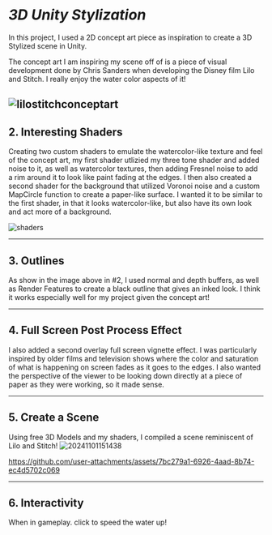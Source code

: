 #  *3D Unity Stylization*

In this project, I used a 2D concept art piece as inspiration to create a 3D Stylized scene in Unity. 


The concept art I am inspiring my scene off of is a piece of visual development done by Chris Sanders when developing the Disney film Lilo and Stitch. I really enjoy the water color aspects of it!

![lilostitchconceptart](https://github.com/user-attachments/assets/f146f97e-b5a8-4012-bd1f-59d7832346c3)
---
## 2. Interesting Shaders

Creating two custom shaders to emulate the watercolor-like texture and feel of the concept art, my first shader utlizied my three tone shader and added noise to it, as well as watercolor textures, then adding Fresnel noise to add a rim around it to look like paint fading at the edges. I then also created a second shader for the background that utilized Voronoi noise and a custom MapCircle function to create a paper-like surface. I wanted it to be similar to the first shader, in that it looks watercolor-like, but also have its own look and act more of a background.

   ![shaders](https://github.com/user-attachments/assets/77e38ba6-8dbe-4c00-b830-452446e17ac9)

---
## 3. Outlines
As show in the image above in #2, I used normal and depth buffers, as well as Render Features to create a black outline that gives an inked look. I think it works especially well for my project given the concept art!

---
## 4. Full Screen Post Process Effect 
I also added a second overlay full screen vignette effect. I was particularly inspired by older films and television shows where the color and saturation of what is happening on screen fades as it goes to the edges. I also wanted the perspective of the viewer to be looking down directly at a piece of paper as they were working, so it made sense.

---
## 5. Create a Scene
Using free 3D Models and my shaders, I compiled a scene reminiscent of Lilo and Stitch!
![20241101151438](https://github.com/user-attachments/assets/155e48e4-6ada-42f2-8c22-3c2ec7c9d901)



https://github.com/user-attachments/assets/7bc279a1-6926-4aad-8b74-ec4d5702c069




---
## 6. Interactivity
When in gameplay. click to speed the water up!



